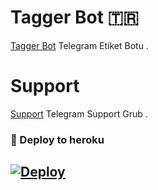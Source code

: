 # Tagger Bot 🇹🇷
[Tagger Bot](https://t.me/StarTaggerBot) Telegram Etiket Botu .

# Support 
[Support](https://t.me/StarBotKanal) Telegram Support Grub .

### 🚀 Deploy to heroku
[![Deploy](https://www.herokucdn.com/deploy/button.svg)](https://heroku.com/deploy?template=https://github.com/MehmetAtes21/Tagger)
-









